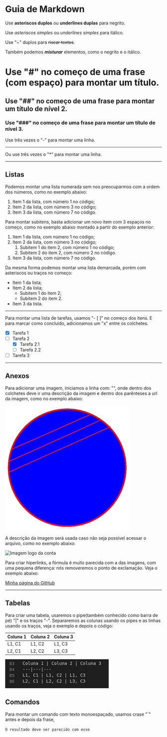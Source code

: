 # Guia de Markdown

Use **asteriscos duplos** ou __underlines duplas__ para negrito.

Use  *asteriscos simples* ou _underlines simples_ para itálico.

Use "~" duplos para ~~riscar textos~~.

Também podemos **_misturar_** elementos, como o negrito e o itálico.


# Use "#" no começo de uma frase (com espaço) para montar um título.

## Use "##" no começo de uma frase para montar um título de nível 2.

### Use "###" no começo de uma frase para montar um título de nível 3.

Use três vezes o "-" para montar uma linha.

---

Ou use três vezes o "*" para montar uma linha.

***

## Listas

Podemos montar uma lista numerada sem nos preocuparmos com a ordem dos números, como no exemplo abaixo:

1. Item 1 da lista, com número 1 no código;
3. Item 2 da lista, com número 3 no código;
7. Item 3 da lista, com número 7 no código.

Para montar subitens, basta adicionar um novo item com 3 espaços no começo, como no exemplo abaixo montado a partir do exemplo anterior:

1. Item 1 da lista, com número 1 no código;
3. Item 2 da lista, com número 3 no código;
   1. Subitem 1 do item 2, com número 1 no código;
   4. Subitem 2 do item 2, com número 2 no código.
7. Item 3 da lista, com número 7 no código.


Da mesma forma podemos montar uma lista demarcada, porém com asteriscos ou traços no começo:

* Item 1 da lista;
* Item 2 da lista;
   * Subitem 1 do item 2;
   * Subitem 2 do item 2.
* Item 3 da lista.

***

Para montar uma lista de tarefas, usamos "- [ ]" no começo dos itens. E para marcar como concluído, adicionamos um "x" entre os colchetes.

- [x] Tarefa 1
- [ ] Tarefa 2
   - [x] Tarefa 2.1
   - [ ] Tarefa 2.2
- [ ] Tarefa 3

***

## Anexos

Para adicionar uma imagem, iniciamos a linha com: "![]()", onde dentro dos colchetes deve ir uma descrição da imagem e dentro dos parênteses a url da imagem, como no exemplo abaixo:

![Imagem logo da conta](https://github.com/vinis-moraes/Guia-de-Markdown/blob/main/81641780.png)

A descrição da imagem será usada caso não seja possível acessar o arquivo, como no exemplo abaixo:

![Imagem logo da conta]()

Para criar hiperlinks, a fórmula é muito parecida com a das imagens, com uma pequena diferença: nós removeremos o ponto de exclamação. Veja o exemplo abaixo: 

[Minha página do GitHub](https://github.com/vinis-moraes)

***

## Tabelas

Para criar uma tabela, usaremos o pipe(também conhecido como barra de pé) "|" e os traços "-". Separaremos as colunas usando os pipes e as linhas usando os traços, veja o exemplo e depois o código:

Coluna 1 | Coluna 2 | Coluna 3
---|---|---
L1, C1 | L1, C2 | L1, C3
L2, C1 | L2, C2 | L3, C3

![Captura de tela com o código da tabela](https://github.com/vinis-moraes/Guia-de-Markdown/blob/main/Captura-de-tela-1.png)


## Comandos

Para montar um comando com texto monoespaçado, usamos crase "`" antes e depois da frase,

`O resultado deve ser parecido com esse`
